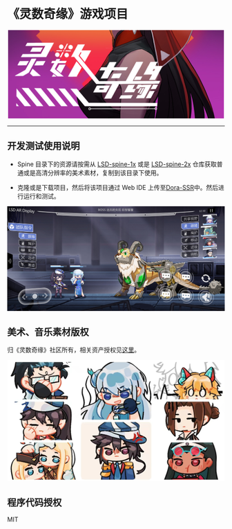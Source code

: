 # 《灵数奇缘》游戏项目

<p align="center">
  <img src='Image/banner.jpg' alt='LSD' width='500px'/>
</p>

------

## 开发测试使用说明

* Spine 目录下的资源请按需从 [LSD-spine-1x](https://github.com/IppClub/LSD-spine-1x.git) 或是 [LSD-spine-2x](https://github.com/IppClub/LSD-spine-2x) 仓库获取普通或是高清分辨率的美术素材，复制到该目录下使用。

* 克隆或是下载项目，然后将该项目通过 Web IDE 上传至[Dora-SSR](https://github.com/IppClub/Dora-SSR)中。然后进行运行和测试。

![Gameplay RTT](Image/gameplay-RTT.jpg)

## 美术、音乐素材版权

归《灵数奇缘》社区所有，相关资产授权见[这里](https://luv-sense-digital.readthedocs.io/community/licencing.html)。

![LSD People](Image/l-s-d-people.jpg)

## 程序代码授权

MIT
